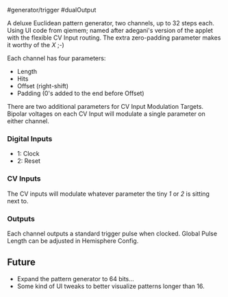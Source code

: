 #generator/trigger #dualOutput 

A deluxe Euclidean pattern generator, two channels, up to 32 steps each. Using UI code from qiemem; named after adegani's version of the applet with the flexible CV Input routing. The extra zero-padding parameter makes it worthy of the *X* ;-)

Each channel has four parameters:
* Length
* Hits
* Offset (right-shift)
* Padding (0's added to the end before Offset)

There are two additional parameters for CV Input Modulation Targets. Bipolar voltages on each CV Input will modulate a single parameter on either channel.

### Digital Inputs
* 1: Clock
* 2: Reset

### CV Inputs
The CV inputs will modulate whatever parameter the tiny _1_ or _2_ is sitting next to.

### Outputs
Each channel outputs a standard trigger pulse when clocked. Global Pulse Length can be adjusted in Hemisphere Config.

## Future
* Expand the pattern generator to 64 bits...
* Some kind of UI tweaks to better visualize patterns longer than 16.